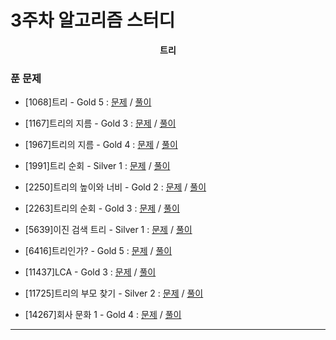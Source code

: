 # 3주차 알고리즘 스터디

<div align = center>
  <b>트리</b>
</div>

### 푼 문제

  - [1068]트리 - Gold 5 : [문제](https://www.acmicpc.net/problem/1068) / [풀이](https://github.com/firemancha/Algorithm/tree/main/Baekjoon/Tree/%5B1068%5D%ED%8A%B8%EB%A6%AC)

  - [1167]트리의 지름 - Gold 3 : [문제](https://www.acmicpc.net/problem/1167) / [풀이](https://github.com/firemancha/Algorithm/tree/main/Baekjoon/Tree/%5B1167%5D%ED%8A%B8%EB%A6%AC%EC%9D%98%20%EC%A7%80%EB%A6%84)

  - [1967]트리의 지름 - Gold 4 : [문제](https://www.acmicpc.net/problem/1967) / [풀이](https://github.com/firemancha/Algorithm/tree/main/Baekjoon/Tree/%5B1967%5D%ED%8A%B8%EB%A6%AC%EC%9D%98%20%EC%A7%80%EB%A6%84)

  - [1991]트리 순회 - Silver 1 : [문제](https://www.acmicpc.net/problem/1991) / [풀이](https://github.com/firemancha/Algorithm/tree/main/Baekjoon/Tree/%5B1991%5D%ED%8A%B8%EB%A6%AC%20%EC%88%9C%ED%9A%8C)

  - [2250]트리의 높이와 너비 - Gold 2 : [문제](https://www.acmicpc.net/problem/2250) / [풀이](https://github.com/firemancha/Algorithm/tree/main/Baekjoon/Tree/%5B2250%5D%ED%8A%B8%EB%A6%AC%EC%9D%98%20%EB%86%92%EC%9D%B4%EC%99%80%20%EB%84%88%EB%B9%84)

  - [2263]트리의 순회 - Gold 3 : [문제](https://www.acmicpc.net/problem/2263) / [풀이](https://github.com/firemancha/Algorithm/tree/main/Baekjoon/Tree/%5B2263%5D%ED%8A%B8%EB%A6%AC%EC%9D%98%20%EC%88%9C%ED%9A%8C)

  - [5639]이진 검색 트리 - Silver 1 : [문제](https://www.acmicpc.net/problem/5639) / [풀이](https://github.com/firemancha/Algorithm/tree/main/Baekjoon/Tree/%5B5639%5D%EC%9D%B4%EC%A7%84%20%EA%B2%80%EC%83%89%20%ED%8A%B8%EB%A6%AC)

  - [6416]트리인가? - Gold 5 : [문제](https://www.acmicpc.net/problem/6416) / [풀이](https://github.com/firemancha/Algorithm/tree/main/Baekjoon/Tree/%5B6416%5D%ED%8A%B8%EB%A6%AC%EC%9D%B8%EA%B0%80%EF%BC%9F)

  - [11437]LCA - Gold 3 : [문제](https://www.acmicpc.net/problem/11437) / [풀이](https://github.com/firemancha/Algorithm/tree/main/Baekjoon/Tree/%5B11437%5DLCA)

  - [11725]트리의 부모 찾기 - Silver 2 : [문제](https://github.com/firemancha/Algorithm/tree/main/Baekjoon/Tree/%5B11725%5D%ED%8A%B8%EB%A6%AC%EC%9D%98%20%EB%B6%80%EB%AA%A8%20%EC%B0%BE%EA%B8%B0) / [풀이](https://github.com/firemancha/Algorithm/tree/main/Baekjoon/Tree/%5B11725%5D%ED%8A%B8%EB%A6%AC%EC%9D%98%20%EB%B6%80%EB%AA%A8%20%EC%B0%BE%EA%B8%B0)

  - [14267]회사 문화 1 - Gold 4 : [문제](https://www.acmicpc.net/problem/14267) / [풀이](https://github.com/firemancha/Algorithm/tree/main/Baekjoon/Tree/%5B14267%5D%ED%9A%8C%EC%82%AC%20%EB%AC%B8%ED%99%94%201)

---